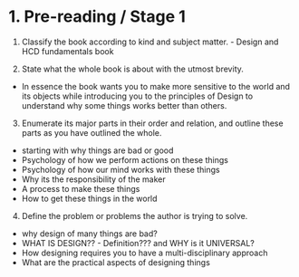 # 1. Pre-reading / Stage 1

1.  Classify the book according to kind and subject matter. - Design and HCD fundamentals book
    
2.  State what the whole book is about with the utmost brevity.
    
-   In essence the book wants you to make more sensitive to the world and its objects while introducing you to the principles of Design to understand why some things works better than others.

3.  Enumerate its major parts in their order and relation, and outline these parts as you have outlined the whole.

-   starting with why things are bad or good
-   Psychology of how we perform actions on these things
-   Psychology of how our mind works with these things
-   Why its the responsibility of the maker
-   A process to make these things
-   How to get these things in the world

4.  Define the problem or problems the author is trying to solve.

-   why design of many things are bad?
-   WHAT IS DESIGN?? - Definition??? and WHY is it UNIVERSAL?
-   How designing requires you to have a multi-disciplinary approach
-   What are the practical aspects of designing things
